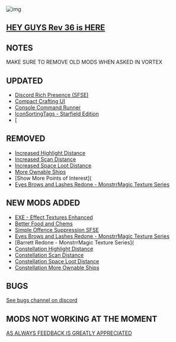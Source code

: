 ![img](https://s11.gifyu.com/images/SgCoI.png)

## [HEY GUYS Rev 36 is HERE](https://)

## NOTES

MAKE SURE TO REMOVE OLD MODS WHEN ASKED IN VORTEX


## UPDATED

- [Discord Rich Presence (SFSE)](https://www.nexusmods.com/starfield/mods/2545)
- [Compact Crafting UI](https://www.nexusmods.com/starfield/mods/3274)
- [Console Command Runner](https://www.nexusmods.com/starfield/mods/2740)
- [IconSortingTags - Starfield Edition](https://www.nexusmods.com/starfield/mods/312)
- [
## REMOVED

- [Increased Highlight Distance](https://www.nexusmods.com/starfield/mods/992?tab=description)
- [Increased Scan Distance](https://www.nexusmods.com/starfield/mods/769)
- [Increased Space Loot Distance](https://www.nexusmods.com/starfield/mods/1013)
- [More Ownable Ships](https://www.nexusmods.com/starfield/mods/791?tab=description)
- [Show More Points of Interest](
- [Eyes Brows and Lashes Redone - MonstrrMagic Texture Series](https://www.nexusmods.com/starfield/mods/4292)


## NEW MODS ADDED

- [EXE - Effect Textures Enhanced](https://www.nexusmods.com/starfield/mods/340?tab=description)
- [Better Food and Chems](https://www.nexusmods.com/starfield/mods/2687?tab=description)
- [Simple Offence Suppression SFSE](https://www.nexusmods.com/starfield/mods/4456?tab=description)
- [Eyes Brows and Lashes Redone - MonstrrMagic Texture Series](https://www.nexusmods.com/starfield/mods/4292)
- [Barrett Redone - MonstrrMagic Texture Series](
- [Constellation Highlight Distance](https://www.nexusmods.com/starfield/mods/4643?tab=description)
- [Constellation Scan Distance](https://www.nexusmods.com/starfield/mods/4643?tab=description)
- [Constellation Space Loot Distance](https://www.nexusmods.com/starfield/mods/4643?tab=description)
- [Constellation More Ownable Ships](https://www.nexusmods.com/starfield/mods/4643?tab=description)
## BUGS

[See bugs channel on discord](https://discord.gg/xZNztPjA2u)

## MODS NOT WORKING AT THE MOMENT



[AS ALWAYS FEEDBACK IS GREATLY APPRECIATED](https://)
